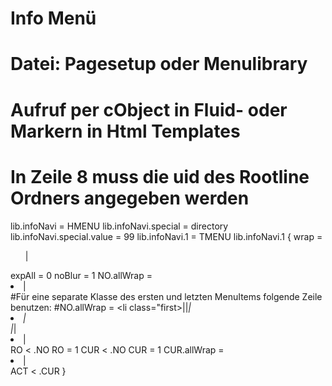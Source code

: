 # Info Menü
# Datei: Pagesetup oder Menulibrary
# Aufruf per cObject in Fluid- oder Markern in Html Templates
# In Zeile 8 muss die uid des Rootline Ordners angegeben werden
lib.infoNavi = HMENU
lib.infoNavi.special = directory
lib.infoNavi.special.value = 99
lib.infoNavi.1 = TMENU
lib.infoNavi.1 {
wrap = <ul> | </ul>
expAll = 0
noBlur = 1
NO.allWrap = <li> | </li>
#Für eine separate Klasse des ersten und letzten MenuItems folgende Zeile benutzen:
#NO.allWrap = <li class="first>|</li>|*|<li>|</li>|*|<li class="last">|</li>
RO < .NO
RO = 1
CUR < .NO
CUR = 1
CUR.allWrap = <li class="active"> | </li>
ACT < .CUR
}
